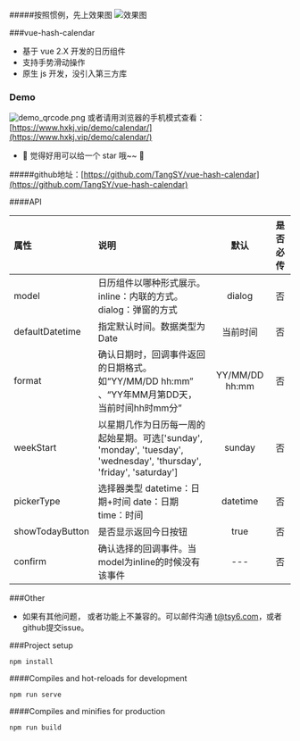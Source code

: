 #####按照惯例，先上效果图
![效果图](https://upload-images.jianshu.io/upload_images/7412714-9cd4bb7083337299.gif?imageMogr2/auto-orient/strip)

###vue-hash-calendar

* 基于 vue 2.X 开发的日历组件
* 支持手势滑动操作
* 原生 js 开发，没引入第三方库

### Demo

![demo_qrcode.png](https://upload-images.jianshu.io/upload_images/7412714-48c92886b2127daf.png?imageMogr2/auto-orient/strip%7CimageView2/2/w/1240)
或者请用浏览器的手机模式查看：[https://www.hxkj.vip/demo/calendar/](https://www.hxkj.vip/demo/calendar/)

* 🎉 觉得好用可以给一个 star 哦~~ 🎉

#####github地址：[https://github.com/TangSY/vue-hash-calendar](https://github.com/TangSY/vue-hash-calendar) 

####API

| 属性          | 说明                                                                                                   |  默认  | 是否必传 |
| :------------ | :----------------------------------------------------------------------------------------------------- | :----: | :------: |
| model      | 日历组件以哪种形式展示。inline：内联的方式。dialog：弹窗的方式                                                            |   dialog   |    否    |
| defaultDatetime| 指定默认时间。数据类型为Date                                                      |   当前时间   |    否    |
| format       | 确认日期时，回调事件返回的日期格式。如“YY/MM/DD hh:mm” 、“YY年MM月第DD天，当前时间hh时mm分”                                      |  YY/MM/DD hh:mm   |    否    |
| weekStart      | 以星期几作为日历每一周的起始星期。可选['sunday', 'monday', 'tuesday', 'wednesday', 'thursday', 'friday', 'saturday']            | sunday |    否    |
| pickerType  | 选择器类型 datetime：日期+时间   date：日期   time：时间                                                               | datetime |    否    |
| showTodayButton    | 是否显示返回今日按钮                                                          |   true    |    否    |
| confirm | 确认选择的回调事件。当model为inline的时候没有该事件                                                            |  ---  |    否    |

###Other

* 如果有其他问题， 或者功能上不兼容的。可以邮件沟通 t@tsy6.com，或者github提交issue。



###Project setup
```
npm install
```

####Compiles and hot-reloads for development
```
npm run serve
```

####Compiles and minifies for production
```
npm run build
```